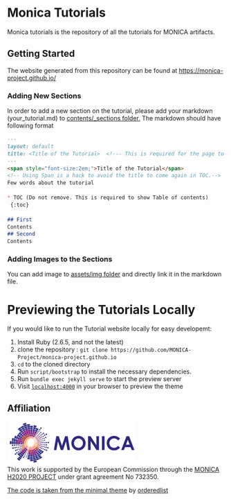 # Monica Tutorials
<!-- Short description of the project. -->

Monica tutorials is the repository of all the tutorials for MONICA artifacts. 

<!-- A teaser figure may be added here. It is best to keep the figure small (<500KB) and in the same repo -->

## Getting Started
The website generated from this repository can be found at https://monica-project.github.io/

<!-- Instruction to make the project up and running. -->
### Adding New Sections 
In order to add a new section on the tutorial, please add your markdown (your_tutorial.md) to [contents/_sections folder.](https://github.com/MONICA-Project/monica-project.github.io/tree/master/contents/_sections) 
The markdown should have following format
```markdown
---
layout: default
title: <Title of the Tutorial>  <!--- This is required for the page to come in the side pane --->
---
<span style="font-size:2em;">Title of the Tutorial</span>
<!-- Using Span is a hack to avoid the title to come again in TOC.-->
Few words about the tutorial

* TOC (Do not remove. This is required to show Table of contents)
 {:toc}

## First
Contents 
## Second
Contents
```

### Adding Images to the Sections
You can add image to [assets/img folder](https://github.com/MONICA-Project/monica-project.github.io/tree/master/assets/img) and directly link it in the markdown file.

# Previewing the Tutorials Locally
If you would like to run the Tutorial website locally for easy developemt:
1. Install Ruby (2.6.5, and not the latest) 
2. clone the repository : `git clone https://github.com/MONICA-Project/monica-project.github.io`
3. `cd` to the cloned directory
4.  Run `script/bootstrap` to install the necessary dependencies.
4. Run `bundle exec jekyll serve` to start the preview server
5. Visit [`localhost:4000`](http://localhost:4000) in your browser to preview the theme


## Affiliation
![MONICA](https://github.com/MONICA-Project/template/raw/master/monica.png)  
This work is supported by the European Commission through the [MONICA H2020 PROJECT](https://www.monica-project.eu) under grant agreement No 732350.


[The code is taken from the minimal theme](https://pages-themes.github.io/minimal/) by [orderedlist](https://github.com/orderedlist)


